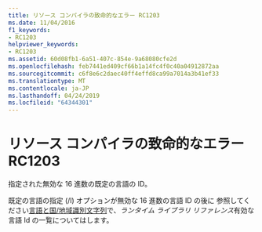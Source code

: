 ```yaml
---
title: リソース コンパイラの致命的なエラー RC1203
ms.date: 11/04/2016
f1_keywords:
- RC1203
helpviewer_keywords:
- RC1203
ms.assetid: 60d08fb1-6a51-407c-854e-9a68080cfe2d
ms.openlocfilehash: feb7441ed409cf66b1a14fc4f0c40a04912872aa
ms.sourcegitcommit: c6f8e6c2daec40ff4effd8ca99a7014a3b41ef33
ms.translationtype: MT
ms.contentlocale: ja-JP
ms.lasthandoff: 04/24/2019
ms.locfileid: "64344301"
---
```

# <a name="resource-compiler-fatal-error-rc1203"></a>リソース コンパイラの致命的なエラー RC1203

指定された無効な 16 進数の既定の言語の ID。

既定の言語の指定 (/l) オプションが無効な 16 進数の言語 ID の後に 参照してください[言語と国/地域識別文字列](../../c-runtime-library/locale-names-languages-and-country-region-strings.md)で、*ランタイム ライブラリ リファレンス*有効な言語 Id の一覧についてはします。